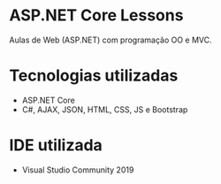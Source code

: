 # ASP.NET Core Lessons
 
Aulas de Web (ASP.NET) com programação OO e MVC.

# Tecnologias utilizadas
* ASP.NET Core
* C#, AJAX, JSON, HTML, CSS, JS e Bootstrap

# IDE utilizada
* Visual Studio Community 2019
